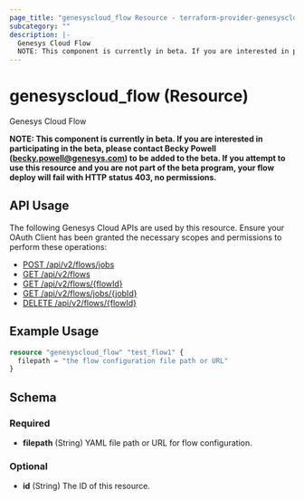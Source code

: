 ```yaml
---
page_title: "genesyscloud_flow Resource - terraform-provider-genesyscloud"
subcategory: ""
description: |-
  Genesys Cloud Flow
  NOTE: This component is currently in beta. If you are interested in participating in the beta, please contact Becky Powell (becky.powell@genesys.com) to be added to the beta. If you attempt to use this resource and you are not part of the beta program, your flow deploy will fail with HTTP status 403, no permissions.
---
```

# genesyscloud_flow (Resource)

Genesys Cloud Flow

**NOTE: This component is currently in beta. If you are interested in participating in the beta, please contact Becky Powell (becky.powell@genesys.com) to be added to the beta. If you attempt to use this resource and you are not part of the beta program, your flow deploy will fail with HTTP status 403, no permissions.**

## API Usage
The following Genesys Cloud APIs are used by this resource. Ensure your OAuth Client has been granted the necessary scopes and permissions to perform these operations:

* [POST /api/v2/flows/jobs](https://developer.mypurecloud.com/api/rest/v2/architect/#post-api-v2-flows-jobs)
* [GET /api/v2/flows](https://developer.genesys.cloud/api/rest/v2/architect/#get-api-v2-flows)
* [GET /api/v2/flows/{flowId}](https://developer.genesys.cloud/api/rest/v2/architect/#get-api-v2-flows--flowId-)
* [GET /api/v2/flows/jobs/{jobId}](https://developer.mypurecloud.com/api/rest/v2/architect/#get-api-v2-flows-jobs--jobId-)
* [DELETE /api/v2/flows/{flowId}](https://developer.genesys.cloud/api/rest/v2/architect/#delete-api-v2-flows--flowId-)

## Example Usage

```terraform
resource "genesyscloud_flow" "test_flow1" {
  filepath = "the flow configuration file path or URL"
}
```

<!-- schema generated by tfplugindocs -->
## Schema

### Required

- **filepath** (String) YAML file path or URL for flow configuration.

### Optional

- **id** (String) The ID of this resource.

